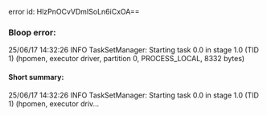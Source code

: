 error id: HlzPnOCvVDmISoLn6iCxOA==
### Bloop error:

25/06/17 14:32:26 INFO TaskSetManager: Starting task 0.0 in stage 1.0 (TID 1) (hpomen, executor driver, partition 0, PROCESS_LOCAL, 8332 bytes)
#### Short summary: 

25/06/17 14:32:26 INFO TaskSetManager: Starting task 0.0 in stage 1.0 (TID 1) (hpomen, executor driv...